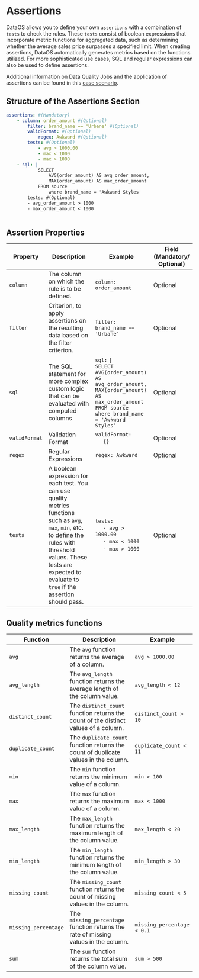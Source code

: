 # Assertions

DataOS allows you to define your own `assertions` with a combination of `tests` to check the rules. These `tests` consist of boolean expressions that incorporate metric functions for aggregated data, such as determining whether the average sales price surpasses a specified limit. When creating assertions, DataOS automatically generates metrics based on the functions utilized. For more sophisticated use cases, SQL and regular expressions can also be used to define assertions. 

Additional information on Data Quality Jobs and the application of assertions can be found in this [case scenario](../Case%20Scenario/Data%20Quality%20Jobs%20(Assertions).md).

## Structure of the Assertions Section

```yaml
assertions: #(Mandatory)
	- column: order_amount #(Optional)
		filter: brand_name == 'Urbane' #(Optional)
		validFormat: #(Optional)
			regex: Awkward #(Optional)
		tests: #(Optional)
			- avg > 1000.00
			- max < 1000
			- max > 1000
	- sql: | 
			SELECT
				AVG(order_amount) AS avg_order_amount,
				MAX(order_amount) AS max_order_amount
			FROM source
				where brand_name = 'Awkward Styles' 
		tests: #(Optional)
	    - avg_order_amount > 1000
	    - max_order_amount < 1000
		
```

## Assertion Properties

| Property | Description | Example | Field (Mandatory/ Optional) |
| --- | --- | --- | --- |
| `column` | The column on which the rule is to be defined. | `column: order_amount` | Optional |
| `filter` | Criterion, to apply assertions on the resulting data based on the filter criterion. | `filter: brand_name == 'Urbane’` | Optional |
| `sql` | The SQL statement for more complex custom logic that can be evaluated with computed columns | `sql:` `\|` <br>`SELECT` <br> `AVG(order_amount) AS avg_order_amount,` <br> `MAX(order_amount) AS max_order_amount` <br> `FROM source` <br> `where brand_name = 'Awkward Styles’` | Optional |
| `validFormat` | Validation Format | `validFormat:` <br>&nbsp;&nbsp;&nbsp;&nbsp; `{}` | Optional |
| `regex` | Regular Expressions | `regex: Awkward`  | Optional |
| `tests` | A boolean expression for each test. You can use quality metrics functions such as `avg`, `max`, `min`, etc. to define the rules with threshold values. These tests are expected to evaluate to `true` if the assertion should pass. | `tests:` <br>&nbsp;&nbsp;&nbsp;&nbsp; `- avg > 1000.00` <br>&nbsp;&nbsp;&nbsp;&nbsp; `- max < 1000` <br>&nbsp;&nbsp;&nbsp;&nbsp; `- max > 1000` | Optional |

## Quality metrics functions

| Function | Description | Example |
| --- | --- | --- |
| `avg` | The `avg` function returns the average of a column. | `avg > 1000.00` |
| `avg_length` | The `avg_length` function returns the average length of the column value. | `avg_length < 12` |
| `distinct_count` | The `distinct_count` function returns the count of the distinct values of a column. | `distinct_count > 10` |
| `duplicate_count` | The `duplicate_count` function returns the count of duplicate values in the column. | `duplicate_count < 11` |
| `min` | The `min` function returns the minimum value of a column. | `min > 100` |
| `max` | The `max` function returns the maximum value of a column. | `max < 1000` |
| `max_length` | The `max_length` function returns the maximum length of the column value. | `max_length < 20` |
| `min_length` | The `min_length` function returns the minimum length of the column value. | `min_length > 30` |
| `missing_count` | The `missing_count` function returns the count of missing values in the column. | `missing_count < 5` |
| `missing_percentage` | The `missing_percentage` function returns the rate of missing values in the column. | `missing_percentage < 0.1` |
| `sum` | The `sum` function returns the total sum of the column value. | `sum > 500` |